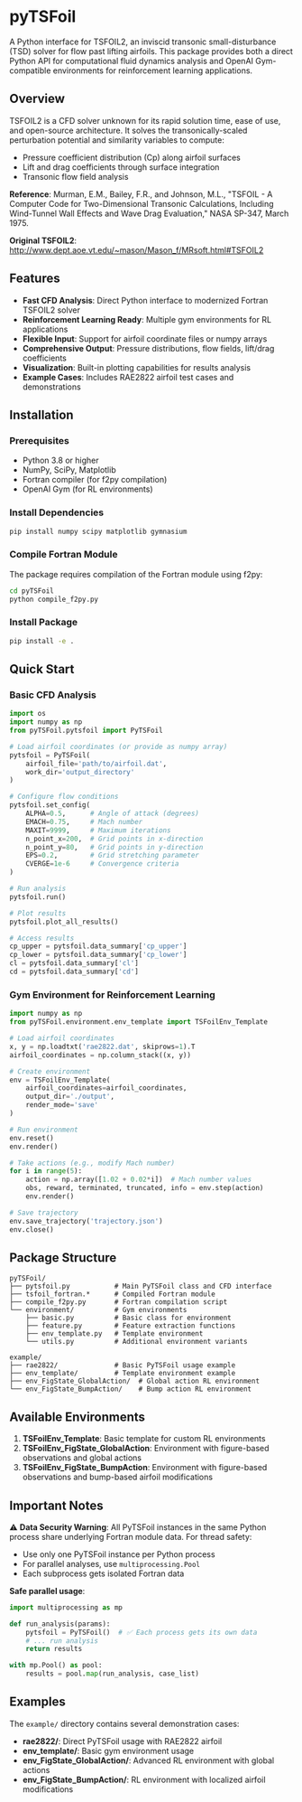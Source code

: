 # pyTSFoil

A Python interface for TSFOIL2, an inviscid transonic small-disturbance (TSD) solver for flow past lifting airfoils. This package provides both a direct Python API for computational fluid dynamics analysis and OpenAI Gym-compatible environments for reinforcement learning applications.

## Overview

TSFOIL2 is a CFD solver unknown for its rapid solution time, ease of use, and open-source architecture. It solves the transonically-scaled perturbation potential and similarity variables to compute:

- Pressure coefficient distribution (Cp) along airfoil surfaces
- Lift and drag coefficients through surface integration
- Transonic flow field analysis

**Reference**: Murman, E.M., Bailey, F.R., and Johnson, M.L., "TSFOIL - A Computer Code for Two-Dimensional Transonic Calculations, Including Wind-Tunnel Wall Effects and Wave Drag Evaluation," NASA SP-347, March 1975.

**Original TSFOIL2**: <http://www.dept.aoe.vt.edu/~mason/Mason_f/MRsoft.html#TSFOIL2>

## Features

- **Fast CFD Analysis**: Direct Python interface to modernized Fortran TSFOIL2 solver
- **Reinforcement Learning Ready**: Multiple gym environments for RL applications
- **Flexible Input**: Support for airfoil coordinate files or numpy arrays
- **Comprehensive Output**: Pressure distributions, flow fields, lift/drag coefficients
- **Visualization**: Built-in plotting capabilities for results analysis
- **Example Cases**: Includes RAE2822 airfoil test cases and demonstrations

## Installation

### Prerequisites

- Python 3.8 or higher
- NumPy, SciPy, Matplotlib
- Fortran compiler (for f2py compilation)
- OpenAI Gym (for RL environments)

### Install Dependencies

```bash
pip install numpy scipy matplotlib gymnasium
```

### Compile Fortran Module

The package requires compilation of the Fortran module using f2py:

```bash
cd pyTSFoil
python compile_f2py.py
```

### Install Package

```bash
pip install -e .
```

## Quick Start

### Basic CFD Analysis

```python
import os
import numpy as np
from pyTSFoil.pytsfoil import PyTSFoil

# Load airfoil coordinates (or provide as numpy array)
pytsfoil = PyTSFoil(
    airfoil_file='path/to/airfoil.dat',
    work_dir='output_directory'
)

# Configure flow conditions
pytsfoil.set_config(
    ALPHA=0.5,      # Angle of attack (degrees)
    EMACH=0.75,     # Mach number
    MAXIT=9999,     # Maximum iterations
    n_point_x=200,  # Grid points in x-direction
    n_point_y=80,   # Grid points in y-direction
    EPS=0.2,        # Grid stretching parameter
    CVERGE=1e-6     # Convergence criteria
)

# Run analysis
pytsfoil.run()

# Plot results
pytsfoil.plot_all_results()

# Access results
cp_upper = pytsfoil.data_summary['cp_upper']
cp_lower = pytsfoil.data_summary['cp_lower']
cl = pytsfoil.data_summary['cl']
cd = pytsfoil.data_summary['cd']
```

### Gym Environment for Reinforcement Learning

```python
import numpy as np
from pyTSFoil.environment.env_template import TSFoilEnv_Template

# Load airfoil coordinates
x, y = np.loadtxt('rae2822.dat', skiprows=1).T
airfoil_coordinates = np.column_stack((x, y))

# Create environment
env = TSFoilEnv_Template(
    airfoil_coordinates=airfoil_coordinates,
    output_dir='./output',
    render_mode='save'
)

# Run environment
env.reset()
env.render()

# Take actions (e.g., modify Mach number)
for i in range(5):
    action = np.array([1.02 + 0.02*i])  # Mach number values
    obs, reward, terminated, truncated, info = env.step(action)
    env.render()

# Save trajectory
env.save_trajectory('trajectory.json')
env.close()
```

## Package Structure

```text
pyTSFoil/
├── pytsfoil.py           # Main PyTSFoil class and CFD interface
├── tsfoil_fortran.*      # Compiled Fortran module
├── compile_f2py.py       # Fortran compilation script
└── environment/          # Gym environments
    ├── basic.py          # Basic class for environment
    ├── feature.py        # Feature extraction functions
    ├── env_template.py   # Template environment
    └── utils.py          # Additional environment variants

example/
├── rae2822/              # Basic PyTSFoil usage example
├── env_template/         # Template environment example
├── env_FigState_GlobalAction/  # Global action RL environment
└── env_FigState_BumpAction/    # Bump action RL environment
```

## Available Environments

1. **TSFoilEnv_Template**: Basic template for custom RL environments
2. **TSFoilEnv_FigState_GlobalAction**: Environment with figure-based observations and global actions
3. **TSFoilEnv_FigState_BumpAction**: Environment with figure-based observations and bump-based airfoil modifications

## Important Notes

⚠️ **Data Security Warning**: All PyTSFoil instances in the same Python process share underlying Fortran module data. For thread safety:

- Use only one PyTSFoil instance per Python process
- For parallel analyses, use `multiprocessing.Pool`
- Each subprocess gets isolated Fortran data

**Safe parallel usage**:

```python
import multiprocessing as mp

def run_analysis(params):
    pytsfoil = PyTSFoil()  # ✅ Each process gets its own data
    # ... run analysis
    return results

with mp.Pool() as pool:
    results = pool.map(run_analysis, case_list)
```

## Examples

The `example/` directory contains several demonstration cases:

- **rae2822/**: Direct PyTSFoil usage with RAE2822 airfoil
- **env_template/**: Basic gym environment usage
- **env_FigState_GlobalAction/**: Advanced RL environment with global actions
- **env_FigState_BumpAction/**: RL environment with localized airfoil modifications
